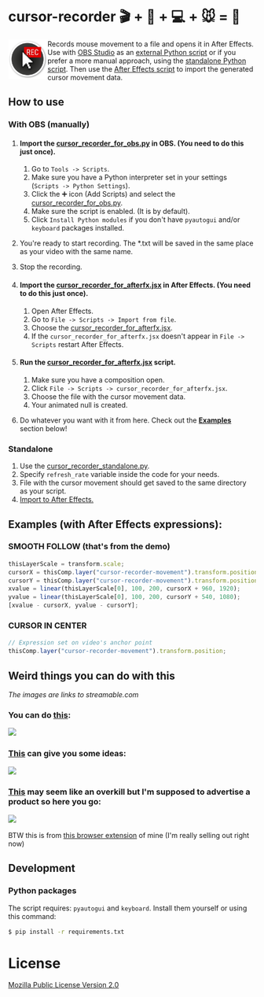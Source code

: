 # cursor-recorder :clapper: + :movie_camera: + :computer: + :mouse: = :sparkler: 

<img src="docs/img/logo.png" width="80" align="left" />

Records mouse movement to a file and opens it in After Effects. Use with [OBS Studio](https://github.com/obsproject/obs-studio) as an [external Python script][cursor_recorder_for_obs] or if you prefer a more manual approach, using the [standalone Python script][cursor_recorder_standalone]. Then use the [After Effects script][cursor_recorder_for_afterfx] to import the generated cursor movement data.


## How to use

### With OBS (manually)
1. #### Import the [cursor_recorder_for_obs.py][cursor_recorder_for_obs] in OBS. (You need to do this just once).
   1. Go to `Tools -> Scripts`.
   2. Make sure you have a Python interpreter set in your settings (`Scripts -> Python Settings`).
   3. Click the :heavy_plus_sign: icon (Add Scripts) and select the [cursor_recorder_for_obs.py][cursor_recorder_for_obs].
   4. Make sure the script is enabled. (It is by default).
   5. Click `Install Python modules` if you don't have `pyautogui` and/or `keyboard` packages installed.

2. You're ready to start recording. The *.txt will be saved in the same place as your video with the same name.
3. Stop the recording.
4. #### Import the [cursor_recorder_for_afterfx.jsx][cursor_recorder_for_afterfx] in After Effects. (You need to do this just once).
   1. Open After Effects.
   2. Go to `File -> Scripts -> Import from file`.
   3. Choose the [cursor_recorder_for_afterfx.jsx][cursor_recorder_for_afterfx].
   4. If the `cursor_recorder_for_afterfx.jsx` doesn't appear in `File -> Scripts` restart After Effects.
   
5. #### Run the [cursor_recorder_for_afterfx.jsx][cursor_recorder_for_afterfx] script.
   1. Make sure you have a composition open.
   2. Click `File -> Scripts -> cursor_recorder_for_afterfx.jsx`.
   3. Choose the file with the cursor movement data.
   4. Your animated null is created.
   
6. Do whatever you want with it from here. Check out the [**Examples**](#examples-with-after-effects-expressions) section below! 
   
### Standalone
1. Use the [cursor_recorder_standalone.py][cursor_recorder_standalone].
2. Specify `refresh_rate` variable inside the code for your needs.
3. File with the cursor movement should get saved to the same directory as your script.
4. [Import to After Effects.](#run-the-cursor_recorder_for_afterfxjsx-script)
    
[cursor_recorder_for_obs]: ./scripts/cursor_recorder_for_obs.py
[cursor_recorder_for_afterfx]: ./scripts/cursor_recorder_for_afterfx.jsx
[cursor_recorder_standalone]: ./scripts/cursor_recorder_standalone.py

## Examples (with After Effects expressions):

### SMOOTH FOLLOW (that's from the demo)

```javascript
thisLayerScale = transform.scale;
cursorX = thisComp.layer("cursor-recorder-movement").transform.position[0];
cursorY = thisComp.layer("cursor-recorder-movement").transform.position[1];
xvalue = linear(thisLayerScale[0], 100, 200, cursorX + 960, 1920);
yvalue = linear(thisLayerScale[0], 100, 200, cursorY + 540, 1080);
[xvalue - cursorX, yvalue - cursorY];
```

### CURSOR IN CENTER

```javascript
// Expression set on video's anchor point
thisComp.layer("cursor-recorder-movement").transform.position;
```

## Weird things you can do with this
*The images are links to streamable.com*

### You can do [this][vortex-thing-video]:

[<img src="https://i.imgur.com/J4mLmbn.png" height="200" />][vortex-thing-video]

[vortex-thing-video]: https://streamable.com/ceebw

### [This][ideas-video] can give you some ideas:

[<img src="https://i.imgur.com/NofznGx.png" height="200" />][ideas-video]

[ideas-video]: https://streamable.com/zk1yi

### [This][overkill-video] may seem like an overkill but I'm supposed to advertise a product so here you go:

[<img src="https://i.imgur.com/HPZONha.png" height="200" />][overkill-video]

[overkill-video]: https://streamable.com/rvdxr

BTW this is from [this browser extension](https://github.com/JakubKoralewski/google-calendar-box-select) of mine (I'm really selling out right now)

## Development

### Python packages

The script requires: `pyautogui` and `keyboard`. Install them yourself or using this command:

```sh
$ pip install -r requirements.txt
```

# License
[Mozilla Public License Version 2.0](LICENSE)

